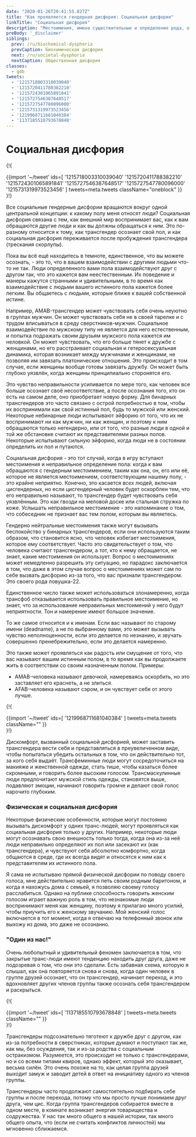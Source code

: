 ```yaml
---
date: "2020-01-26T20:41:55.827Z"
title: "Как проявляется гендерная дисфория: Социальная дисфория"
linkTitle: "Социальная дисфория"
description: "Местоимения, имена существительные и определение рода, о боже."
preBody: '_disclaimer'
siblings:
  prev: /ru/biochemical-dysphoria
  prevCaption: Биохимическая дисфория
  next: /ru/societal-dysphoria
  nextCaption: Общественная дисфория
classes:
  - gdb
tweets:
  - '1215718003310039040'
  - '1215720411788382210'
  - '1215724301065891841'
  - '1215727546387648517'
  - '1215727547780096000'
  - '1215731319973523456'
  - '1219968711681040384'
  - '1137185510793678848'
---
```


# Социальная дисфория

{!{ <div class="gutter">{{import '~/tweet' ids=[
  '1215718003310039040'
  '1215720411788382210'
  '1215724301065891841'
  '1215727546387648517'
  '1215727547780096000'
  '1215731319973523456'
] tweets=meta.tweets className="oneblock" }} </div> }!}

Все социальные гендерные дисфории вращаются вокруг одной центральной концепции: к какому полу меня относят люди? Социальная дисфория связана с тем, как внешний мир воспринимает вас, как к вам обращаются другие люди и как вы должны обращаться к ним. Это по-разному относится к тому, как трансгендер осознает свой пол, и как социальная дисфория переживается после пробуждения трансгендера (трескания скорлупы).

Пока вы всё ещё находитесь в темноте, единственное, что вы можете осознать, - это то, что в вашем взаимодействии с другими людьми что-то не так. Люди определенного вами пола взаимодействуют друг с другом так, что это кажется вам неестественным. Их поведение и манеры кажутся странными и удивительными, в то время как взаимодействие с людьми вашего истинного пола кажется более легким. Вы общаетесь с людьми, которые ближе к вашей собственной истине.

Например, AMAB-трансгендер может чувствовать себя очень неуютно в группах мужчин. Он может чувствовать себя не в своей тарелке и с трудом вписываться в среду сверстников-мужчин. Социальное взаимодействие по мужскому типу не является для него естественным, и попытка подражать своим друзьям мужского пола кажется им неловкой. Он может чувствовать, что его больше тянет к дружбе с женщинами, но его расстраивает социальная и гетеросексуальная динамика, которая возникает между мужчинами и женщинами, не позволяя им завязать платонические отношения. Это происходит в том случае, если женщины вообще готовы завязать дружбу. Он может быть глубоко уязвлён, когда женщины принципиально сторонятся его.

Это чувство неправильности усиливается по мере того, как человек все больше осознает своё несоответствие, а после осознания того, кто он есть на самом деле, оно приобретает новую форму. Для бинарных трансгендеров это часто связано с острой потребностью в том, чтобы их воспринимали как свой истинный пол, будь то мужской или женский. Некоторые небинарные люди испытывают эйфорию от того, что их не воспринимают ни как мужчин, ни как женщин, и поэтому к ним обращаются только негендерно, или от того, что разные люди в одной и той же обстановке считают их представителями разных полов. Некоторые испытывают сильную эйфорию, когда люди не в состоянии определить их пол и путаются.

Социальная дисфория - это тот случай, когда в игру вступают местоимения и неправильное определение пола: когда к вам обращаются с гендерным местоимением, таким как она, он, его или её, которое не является местоимением, соответствующим нашему полу, - это крайне неприятно. Конечно, это касается *всех* людей, включая цисгендерных, но если цисгендерный человек будет оскорблен тем, что его неправильно называют, то трансгендер будет чувствовать себя уязвлённым. Это как гвозди на меловой доске или стальная стружка по коже. Услышать неправильное местоимение - это напоминание о том, что собеседник не признает вас тем полом, которым вы являетесь.

Гендерно нейтральные местоимения также могут вызывать беспокойство у бинарных трансгендеров, если они используются таким образом, что становится ясно, что человек избегает местоимения, которое ему соответствует. Часто это свидетельствует о том, что человека считают трансгендером, а тот, кто к нему обращается, не знает, какие местоимения он использует. Вопрос о местоимениях может немедленно разрешить эту ситуацию, но парадокс заключается в том, что даже в этом случае вопрос о местоимениях может сам по себе вызвать дисфорию из-за того, что вас признали трансгендером. Это своего рода ловушка-22.

Единственное число также может использоваться злонамеренно, когда трансфоб отказывается использовать правильное местоимение, но знает, что за использование неправильных местоимений у него будут неприятности. Тон и намерение имеют большое значение.

То же самое относится и к именам. Если вас называют по старому имени (deadname), а не по выбранному вами, это может вызывать чувство неполноценности, если это делается по незнанию, и звучать совершенно пренебрежительно, если это делается намеренно.

Это также может проявляться как радость или смущение от того, что вас называют вашим истинным полом, в то время как вы продолжаете жить в соответствии со своим назначенным полом. Примеры:

- AMAB-человека называют девочкой, намереваясь оскорбить, но это заставляет его краснеть, а не злиться.
- AFAB-человека называют сэром, и он чувствует себя от этого лучше.

{!{ <div class="gutter">{{import '~/tweet' ids=[
  '1219968711681040384'
] tweets=meta.tweets className="" }} </div> }!}

Дискомфорт, вызванный социальной дисфорией, может заставить трансгендера вести себя и представляться в преувеличенном виде, чтобы попытаться убедить остальных в том, что он действительно тот, за кого себя выдаёт. Трансфеминные люди могут сосредоточиться на макияже и женственной одежде, стать тише, чтобы казаться более скромными, и говорить более высоким голосом. Трансмаскулинные люди предпочитают мужской стиль одежды, становятся выше, подавляют эмоции, начинают говорить громче и делают свой голос нарочито глубоким.

### Физическая и социальная дисфория

Некоторые физические особенности, которые могут постоянно вызывать дискомфорт у одних транс-людей, могут проявляться как социальная дисфория только у других. Например, некоторые люди могут осознавать свою внешность только тогда, когда она из-за неё люди неправильно определяют их пол или засекают их (как трансгендера), и чувствуют себя абсолютно комфортно, когда общаются в среде, где их всегда видят и относятся к ним как к представителям их истинного пола.

Я сама не испытываю прямой физической дисфории по поводу своего голоса, мне действительно нравится петь своим родным баритоном, и когда я нахожусь дома с семьей, я позволяю своему голосу расслабиться. Однако на публике способность говорить женским голосом играет важную роль в том, что незнакомые люди воспринимают меня как женщину, поэтому я прилагаю много усилий, чтобы приучить его к женскому звучанию. Мой женский голос включается в тот момент, когда я отвечаю на телефонный звонок или выхожу из дома, это даже не осознанно.

### "Один из нас!"

Очень любопытный и удивительный феномен заключается в том, что закрытые транс-люди имеют тенденцию находить друг друга, даже не подозревая о том, что они это сделали. Есть забавная схема, которую я слышал, как она повторяется снова и снова, когда один человек в группе друзей осознает, что он трансгендер, начинает переход, и это вдохновляет других членов группы также осознать себя трансгендером и раскрыться.

{!{ <div class="gutter">{{import '~/tweet' ids=[
  '1137185510793678848'
] tweets=meta.tweets className="" }} </div> }!}

Трансгендеры подсознательно тяготеют к дружбе друг с другом, как из-за потребности в сверстниках, которые думают и поступают так же, как мы, без осуждения, так и из-за родства с социальным остракизмом. Разумеется, это происходит не только с трансгендерами, но и со всеми типами квиров, однако эффект, который это оказывает, весьма силён. Это очень похоже на то, как целая группа друзей выходит замуж и заводит детей в ответ на инициативу одного из членов группы.

Трансгендеры часто продолжают самостоятельно подбирать себе группы и после перехода, потому что мы просто лучше понимаем друг друга, чем цис. Когда группа трансгендеров собирается вместе в одном месте, в комнате возникает энергия товарищества и содружества. У нас так много общего в нашей истории, так много общего опыта, что (если не считать конфликтов личностей) мы мгновенно сближаемся.

